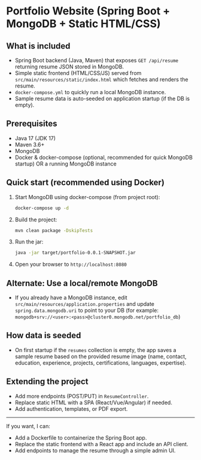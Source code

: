 # Portfolio Website (Spring Boot + MongoDB + Static HTML/CSS)

## What is included
- Spring Boot backend (Java, Maven) that exposes `GET /api/resume` returning resume JSON stored in MongoDB.
- Simple static frontend (HTML/CSS/JS) served from `src/main/resources/static/index.html` which fetches and renders the resume.
- `docker-compose.yml` to quickly run a local MongoDB instance.
- Sample resume data is auto-seeded on application startup (if the DB is empty).

## Prerequisites
- Java 17 (JDK 17)
- Maven 3.6+
- MongoDB
- Docker & docker-compose (optional, recommended for quick MongoDB startup) OR a running MongoDB instance

## Quick start (recommended using Docker)
1. Start MongoDB using docker-compose (from project root):
   ```bash
   docker-compose up -d
   ```
2. Build the project:
   ```bash
   mvn clean package -DskipTests
   ```
3. Run the jar:
   ```bash
   java -jar target/portfolio-0.0.1-SNAPSHOT.jar
   ```
4. Open your browser to `http://localhost:8080`

## Alternate: Use a local/remote MongoDB
- If you already have a MongoDB instance, edit `src/main/resources/application.properties` and update `spring.data.mongodb.uri` to point to your DB (for example: `mongodb+srv://<user>:<pass>@cluster0.mongodb.net/portfolio_db`)

## How data is seeded
- On first startup if the `resumes` collection is empty, the app saves a sample resume based on the provided resume image (name, contact, education, experience, projects, certifications, languages, expertise).

## Extending the project
- Add more endpoints (POST/PUT) in `ResumeController`.
- Replace static HTML with a SPA (React/Vue/Angular) if needed.
- Add authentication, templates, or PDF export.

---
If you want, I can:
- Add a Dockerfile to containerize the Spring Boot app.
- Replace the static frontend with a React app and include an API client.
- Add endpoints to manage the resume through a simple admin UI.
